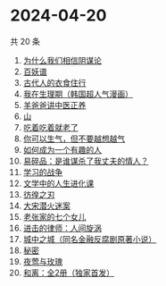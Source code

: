 # 2024-04-20

共 20 条

<!-- BEGIN WEREAD -->
<!-- 最后更新时间 2024-04-20 03:01:05 +0800 -->
1. [为什么我们相信阴谋论](https://weread.qq.com/web/bookDetail/5da32ca0813ab8bc3g015a3c)
1. [百妖谱](https://weread.qq.com/web/bookDetail/0803206071e91694080b9d4)
1. [古代人的衣食住行](https://weread.qq.com/web/bookDetail/6ba32080813ab8b82g014a38)
1. [我在生理期（韩国超人气漫画）](https://weread.qq.com/web/bookDetail/a6732370813ab8bb3g012206)
1. [羊爸爸讲中医正养](https://weread.qq.com/web/bookDetail/07232a00813ab83a7g0109ab)
1. [山](https://weread.qq.com/web/bookDetail/ac132cd071a2727bac1b359)
1. [吃着吃着就老了](https://weread.qq.com/web/bookDetail/a0b32400813ab8babg0111ca)
1. [你可以生气，但不要越想越气](https://weread.qq.com/web/bookDetail/e92325c0728dd5b6e92bb8e)
1. [如何成为一个有趣的人](https://weread.qq.com/web/bookDetail/d9f327b05ddc12d9f708421)
1. [易碎品：是谁谋杀了我丈夫的情人？](https://weread.qq.com/web/bookDetail/82032500813ab8bacg016238)
1. [学习的战争](https://weread.qq.com/web/bookDetail/c6a321c0813ab801ag011934)
1. [文学中的人生进化课](https://weread.qq.com/web/bookDetail/60532fe0813ab7dc3g0127f3)
1. [彷徨之刃](https://weread.qq.com/web/bookDetail/e44327d05c7edee44530f9e)
1. [大宋潜火迷案](https://weread.qq.com/web/bookDetail/b7f32560813ab8b31g013dd1)
1. [老张家的七个女儿](https://weread.qq.com/web/bookDetail/12332100813ab8b6cg0155cf)
1. [进击的律师：人间旋涡](https://weread.qq.com/web/bookDetail/1aa32310813ab8b4ag0163db)
1. [城中之城（同名金融反腐剧原著小说）](https://weread.qq.com/web/bookDetail/0fc32ea0813ab6c13g012065)
1. [秘密](https://weread.qq.com/web/bookDetail/fe1322f05d011bfe19a6307)
1. [夜莺与玫瑰](https://weread.qq.com/web/bookDetail/41932a8071c3a930419f195)
1. [和离：全2册（独家首发）](https://weread.qq.com/web/bookDetail/80e327d0813ab8b9eg019e8e)
<!-- END WEREAD -->